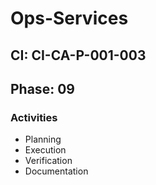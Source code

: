 # Ops-Services

## CI: CI-CA-P-001-003
## Phase: 09

### Activities
- Planning
- Execution
- Verification
- Documentation

